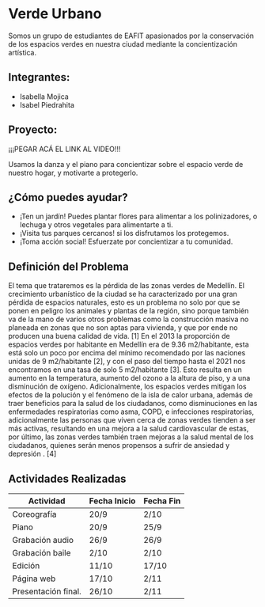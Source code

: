 # Verde Urbano

Somos un grupo de estudiantes de EAFIT apasionados por la conservación de los espacios verdes en nuestra ciudad mediante la concientización artística.

## Integrantes:

- Isabella Mojica
- Isabel Piedrahita

## Proyecto:

¡¡¡PEGAR ACÁ EL LINK AL VIDEO!!!

Usamos la danza y el piano para concientizar sobre el espacio verde de nuestro hogar, y motivarte a protegerlo.


## ¿Cómo puedes ayudar?

- ¡Ten un jardín! Puedes plantar flores para alimentar a los polinizadores, o lechuga y otros vegetales para alimentarte a ti.
- ¡Visita tus parques cercanos! si los disfrutamos los protegemos.
- ¡Toma acción social! Esfuerzate por concientizar a tu comunidad.

## Definición del Problema

El tema que trataremos es la pérdida de las zonas verdes de Medellín. El crecimiento urbanístico de la ciudad se ha caracterizado por una gran pérdida de espacios naturales, esto es un problema no solo por que se ponen en peligro los animales y plantas de la región, sino porque también va  de la mano de varios otros problemas como la construcción masiva no planeada en zonas que no son aptas para vivienda, y que por ende no producen una buena calidad de vida. [1]
En el 2013 la proporción de espacios verdes por habitante en Medellín era de 9.36 m2/habitante, esta está solo un poco por encima del mínimo recomendado por las naciones unidas de 9 m2/habitante [2], y con el paso del tiempo hasta el 2021 nos encontramos en una tasa de solo 5 m2/habitante [3]. Esto resulta en un aumento en la temperatura, aumento del ozono a la altura de piso, y a una disminución de oxígeno. Adicionalmente, los espacios verdes mitigan los efectos de la polución y el fenómeno de la isla de calor urbana, además de traer beneficios para la salud de los ciudadanos, como disminuciones en las enfermedades respiratorias como asma, COPD, e infecciones respiratorias, adicionalmente las personas que viven cerca de zonas verdes tienden a ser más activas, resultando en una mejora a la salud cardiovascular de estas, por último,  las zonas verdes también traen mejoras a la salud mental de los ciudadanos, quienes serán menos propensos a sufrir de ansiedad y depresión . [4]

## Actividades Realizadas

|Actividad| Fecha Inicio| Fecha Fin|
|-----|-----|-----|
|Coreografía|20/9|2/10|
|Piano|20/9|25/9|
|Grabación audio|26/9|26/9|
|Grabación baile|2/10|2/10|
|Edición|11/10|17/10|
|Página web|17/10|2/11|
|Presentación final.|26/10|2/11|



